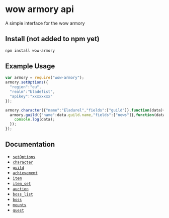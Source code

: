 # wow armory api

A simple interface for the wow armory

## Install (not added to npm yet)
```bash
npm install wow-armory
```

## Example Usage
```js
var armory = require("wow-armory");
armory.setOptions({
  "region":"eu",
  "realm":"bladefist",
  "apikey":"xxxxxxxx"
});

armory.character({"name":"Eladurel","fields":["guild"]},function(data){
  armory.guild({"name":data.guild.name,"fields":["news"]},function(data){
    console.log(data);
  });
});

```

## Documentation

* [`setOptions`](DOCS.md#setOptions)
* [`character`](DOCS.md#character)
* [`guild`](DOCS.md#guild)
* [`achievement`](DOCS.md#achievement)
* [`item`](DOCS.md#item)
* [`item_set`](DOCS.md#item_set)
* [`auction`](DOCS.md#auction)
* [`boss_list`](DOCS.md#boss_list)
* [`boss`](DOCS.md#boss)
* [`mounts`](DOCS.md#mounts)
* [`quest`](DOCS.md#quest)
